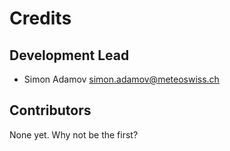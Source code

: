 # Credits

## Development Lead

- Simon Adamov <simon.adamov@meteoswiss.ch>

## Contributors

None yet. Why not be the first?